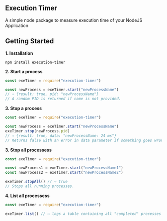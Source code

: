 ## Execution Timer

A simple node package to measure execution time of your NodeJS Application


## Getting Started

**1. Installation**

```shell
npm install execution-timer
```

**2. Start a process** 

```javascript
const exeTimer = require("execution-timer")

const newProcess = exeTimer.start("newProcessName")
// ⇨ {result: true, pid: "newProcessName"}
// A random PID is returned if name is not provided.
``` 

**3. Stop a process** 

```javascript
const exeTimer = require("execution-timer")

const newProcess = exeTimer.start("newProcessName")
exeTimer.stop(newProcess.pid)
// ⇨ {result: true, data: "newProcessName: 24 ms"}
// Returns false with an error in data parameter if something goes wrong.
``` 

**3. Stop all processess** 

```javascript
const exeTimer = require("execution-timer")

const newProcess1 = exeTimer.start("newProcessName1") 
const newProcess2 = exeTimer.start("newProcessName2") 

exeTimer.stopAll() // ⇨ true
// Stops all running processes.
``` 

**4. List all processess** 

```javascript
const exeTimer = require("execution-timer")

exeTimer.list() // ⇨ logs a table containing all "completed" processes with their execution time
``` 
